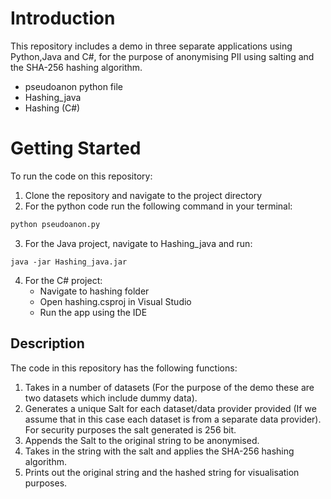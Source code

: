 
# Introduction 
This repository includes a demo in three separate applications using Python,Java and C#, for the purpose of anonymising PII using salting and the SHA-256 hashing algorithm.

 - pseudoanon python file
 - Hashing_java 
 - Hashing (C#)

# Getting Started 
To run the code on this repository:

 1. Clone the repository and navigate to the project directory
 2. For the python code run the following command in your terminal:
	
```python
python pseudoanon.py
```
 3. For the Java project, navigate to Hashing_java and run: 
 ```
java -jar Hashing_java.jar
 ```
 
 4. For the C# project:
	 - Navigate to hashing folder
	 - Open hashing.csproj in Visual Studio 
	 - Run the app using the IDE
## Description

The code in this repository has the following functions:

 1. Takes in a number of datasets (For the purpose of the demo these are two datasets which include dummy data).
 2. Generates a unique Salt for each dataset/data provider provided (If we assume that in this case each dataset is from a separate data provider). For security purposes the salt generated is 256 bit.
 3. Appends the Salt to the original string to be anonymised.
 4. Takes in the string with the salt and applies the SHA-256 hashing algorithm.
 5. Prints out the original string and the hashed string for visualisation purposes.
 